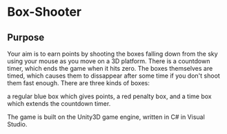 # Box-Shooter

## Purpose
Your aim is to earn points by shooting the boxes falling down from the sky using your mouse as you move on a 3D platform. There is a countdown timer, which ends the game when it hits zero. The boxes themselves are timed, which causes them to dissappear after some time if you don't shoot them fast enough. There are three kinds of boxes:

  a regular blue box which gives points,
  a red penalty box, and
  a time box which extends the countdown timer.

The game is built on the Unity3D game engine, written in C# in Visual Studio.
